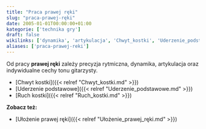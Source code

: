 ```yaml
---
title: "Praca prawej ręki"
slug: "praca-prawej-ręki"
date: 2005-01-01T00:00:00+01:00
kategorie: ['technika gry']
draft: false
wikilinks: ['dynamika', 'artykulacja', 'Chwyt_kostki', 'Uderzenie_podstawowe', 'Ruch_kostki', 'U%C5%82o%C5%BCenie_prawej_r%C4%99ki']
aliases: ['praca-prawej-reki']
---
```

Od pracy **prawej ręki** zależy precyzja rytmiczna,
dynamika<!-- link nie odnosił się do niczego -->, artykulacja<!-- link nie odnosił się do niczego -->
oraz indywidualne cechy tonu gitarzysty.

  - [Chwyt kostki]({{< relref "Chwyt_kostki.md" >}})
  - [Uderzenie podstawowe]({{< relref "Uderzenie_podstawowe.md" >}})
  - [Ruch kostki]({{< relref "Ruch_kostki.md" >}})

**Zobacz też:**

  - [Ułożenie prawej ręki]({{< relref "Ułożenie_prawej_ręki.md" >}})


